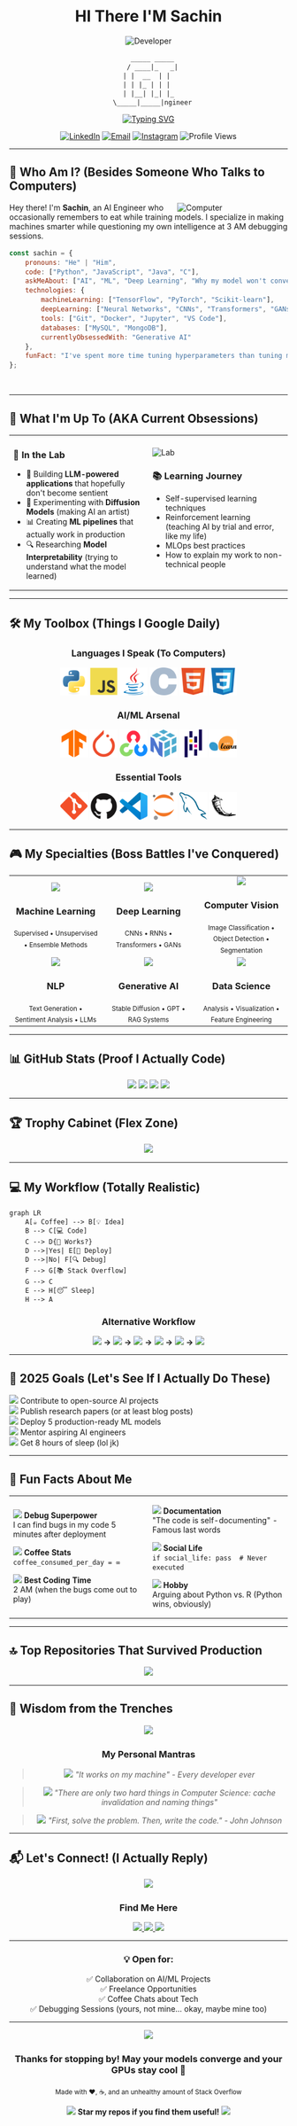 <div align="center">

# HI There I'M Sachin

<img src="https://raw.githubusercontent.com/Tarikul-Islam-Anik/Animated-Fluent-Emojis/master/Emojis/People/Man%20Technologist.png" alt="Developer" width="150" />

```ascii
   _____ _____ 
  / ____|_   _|
 | |  __  | |  
 | | |_ | | |  
 | |__| |_| |_ 
  \_____|_____|ngineer
```

[![Typing SVG](https://readme-typing-svg.herokuapp.com?font=JetBrains+Mono&weight=600&size=22&duration=4000&pause=1000&color=00D9FF&center=true&vCenter=true&random=false&width=600&lines=Machine+Learning+%7C+Deep+Learning;Turning+Coffee+into+AI+Models;Generative+AI+Specialist;GPU+go+brrr...+💸)](https://git.io/typing-svg)

[![LinkedIn](https://img.shields.io/badge/LinkedIn-%230077B5.svg?style=flat-square&logo=linkedin&logoColor=white)](https://linkedin.com/in/sachin-m29)
[![Email](https://img.shields.io/badge/Email-D14836?style=flat-square&logo=gmail&logoColor=white)](mailto:sachin290805@gmail.com)
[![Instagram](https://img.shields.io/badge/Instagram-%23E4405F.svg?style=flat-square&logo=Instagram&logoColor=white)](https://instagram.com/_sachx.n)
![Profile Views](https://komarev.com/ghpvc/?username=Sachin-M-29&color=blueviolet&style=flat-square)

</div>

---

## 🧪 Who Am I? (Besides Someone Who Talks to Computers)

<img align="right" src="https://raw.githubusercontent.com/Tarikul-Islam-Anik/Animated-Fluent-Emojis/master/Emojis/Objects/Desktop%20Computer.png" alt="Computer" width="200"/>

Hey there! I'm **Sachin**, an AI Engineer who occasionally remembers to eat while training models. I specialize in making machines smarter while questioning my own intelligence at 3 AM debugging sessions.

```javascript
const sachin = {
    pronouns: "He" | "Him",
    code: ["Python", "JavaScript", "Java", "C"],
    askMeAbout: ["AI", "ML", "Deep Learning", "Why my model won't converge"],
    technologies: {
        machineLearning: ["TensorFlow", "PyTorch", "Scikit-learn"],
        deepLearning: ["Neural Networks", "CNNs", "Transformers", "GANs"],
        tools: ["Git", "Docker", "Jupyter", "VS Code"],
        databases: ["MySQL", "MongoDB"],
        currentlyObsessedWith: "Generative AI"
    },
    funFact: "I've spent more time tuning hyperparameters than tuning my life"
};
```

<br/>

---

## 🎯 What I'm Up To (AKA Current Obsessions)

<table>
<tr>
<td width="50%">

### 🔬 In the Lab
- 🧠 Building **LLM-powered applications** that hopefully don't become sentient
- 🎨 Experimenting with **Diffusion Models** (making AI an artist)
- 📊 Creating **ML pipelines** that actually work in production
- 🔍 Researching **Model Interpretability** (trying to understand what the model learned)

</td>
<td width="50%">

<img src="https://raw.githubusercontent.com/Tarikul-Islam-Anik/Animated-Fluent-Emojis/master/Emojis/Objects/Microscope.png" alt="Lab" width="150"/>

### 📚 Learning Journey
- Self-supervised learning techniques
- Reinforcement learning (teaching AI by trial and error, like my life)
- MLOps best practices
- How to explain my work to non-technical people

</td>
</tr>
</table>

---

## 🛠️ My Toolbox (Things I Google Daily)

<div align="center">

### Languages I Speak (To Computers)
<img src="https://raw.githubusercontent.com/devicons/devicon/master/icons/python/python-original.svg" alt="Python" width="50" height="50"/>
<img src="https://raw.githubusercontent.com/devicons/devicon/master/icons/javascript/javascript-original.svg" alt="JavaScript" width="50" height="50"/>
<img src="https://raw.githubusercontent.com/devicons/devicon/master/icons/java/java-original.svg" alt="Java" width="50" height="50"/>
<img src="https://raw.githubusercontent.com/devicons/devicon/master/icons/c/c-original.svg" alt="C" width="50" height="50"/>
<img src="https://raw.githubusercontent.com/devicons/devicon/master/icons/html5/html5-original.svg" alt="HTML" width="50" height="50"/>
<img src="https://raw.githubusercontent.com/devicons/devicon/master/icons/css3/css3-original.svg" alt="CSS" width="50" height="50"/>

### AI/ML Arsenal
<img src="https://raw.githubusercontent.com/devicons/devicon/master/icons/tensorflow/tensorflow-original.svg" alt="TensorFlow" width="50" height="50"/>
<img src="https://raw.githubusercontent.com/devicons/devicon/master/icons/pytorch/pytorch-original.svg" alt="PyTorch" width="50" height="50"/>
<img src="https://raw.githubusercontent.com/devicons/devicon/master/icons/opencv/opencv-original.svg" alt="OpenCV" width="50" height="50"/>
<img src="https://raw.githubusercontent.com/devicons/devicon/master/icons/numpy/numpy-original.svg" alt="NumPy" width="50" height="50"/>
<img src="https://raw.githubusercontent.com/devicons/devicon/master/icons/pandas/pandas-original.svg" alt="Pandas" width="50" height="50"/>
<img src="https://raw.githubusercontent.com/devicons/devicon/master/icons/scikitlearn/scikitlearn-original.svg" alt="Scikit" width="50" height="50"/>

### Essential Tools
<img src="https://raw.githubusercontent.com/devicons/devicon/master/icons/git/git-original.svg" alt="Git" width="50" height="50"/>
<img src="https://raw.githubusercontent.com/devicons/devicon/master/icons/github/github-original.svg" alt="GitHub" width="50" height="50"/>
<img src="https://raw.githubusercontent.com/devicons/devicon/master/icons/vscode/vscode-original.svg" alt="VS Code" width="50" height="50"/>
<img src="https://raw.githubusercontent.com/devicons/devicon/master/icons/jupyter/jupyter-original.svg" alt="Jupyter" width="50" height="50"/>
<img src="https://raw.githubusercontent.com/devicons/devicon/master/icons/mysql/mysql-original.svg" alt="MySQL" width="50" height="50"/>
<img src="https://raw.githubusercontent.com/devicons/devicon/master/icons/flask/flask-original.svg" alt="Flask" width="50" height="50"/>

</div>

---

## 🎮 My Specialties (Boss Battles I've Conquered)

<div align="center">

<table>
<tr>
<td align="center" width="33%">
<img src="https://raw.githubusercontent.com/Tarikul-Islam-Anik/Animated-Fluent-Emojis/master/Emojis/Objects/Brain.png" width="80"/>
<h3>Machine Learning</h3>
<sub>Supervised • Unsupervised • Ensemble Methods</sub>
</td>
<td align="center" width="33%">
<img src="https://raw.githubusercontent.com/Tarikul-Islam-Anik/Animated-Fluent-Emojis/master/Emojis/Objects/Electric%20Plug.png" width="80"/>
<h3>Deep Learning</h3>
<sub>CNNs • RNNs • Transformers • GANs</sub>
</td>
<td align="center" width="33%">
<img src="https://raw.githubusercontent.com/Tarikul-Islam-Anik/Animated-Fluent-Emojis/master/Emojis/Objects/Camera.png" width="80"/>
<h3>Computer Vision</h3>
<sub>Image Classification • Object Detection • Segmentation</sub>
</td>
</tr>
<tr>
<td align="center" width="33%">
<img src="https://raw.githubusercontent.com/Tarikul-Islam-Anik/Animated-Fluent-Emojis/master/Emojis/Smilies/Speaking%20Head.png" width="80"/>
<h3>NLP</h3>
<sub>Text Generation • Sentiment Analysis • LLMs</sub>
</td>
<td align="center" width="33%">
<img src="https://raw.githubusercontent.com/Tarikul-Islam-Anik/Animated-Fluent-Emojis/master/Emojis/Objects/Magic%20Wand.png" width="80"/>
<h3>Generative AI</h3>
<sub>Stable Diffusion • GPT • RAG Systems</sub>
</td>
<td align="center" width="33%">
<img src="https://raw.githubusercontent.com/Tarikul-Islam-Anik/Animated-Fluent-Emojis/master/Emojis/Objects/Chart%20Increasing.png" width="80"/>
<h3>Data Science</h3>
<sub>Analysis • Visualization • Feature Engineering</sub>
</td>
</tr>
</table>

</div>

---

## 📊 GitHub Stats (Proof I Actually Code)

<div align="center">

<img width="49%" src="https://github-readme-stats.vercel.app/api?username=Sachin-M-29&show_icons=true&theme=radical&hide_border=true&bg_color=0D1117&title_color=00D9FF&icon_color=00D9FF&text_color=FFFFFF" />
<img width="49%" src="https://github-readme-streak-stats.herokuapp.com?user=Sachin-M-29&theme=radical&hide_border=true&background=0D1117&ring=00D9FF&fire=00D9FF&currStreakLabel=00D9FF" />

<img width="49%" src="https://github-readme-stats.vercel.app/api/top-langs/?username=Sachin-M-29&layout=compact&theme=radical&hide_border=true&bg_color=0D1117&title_color=00D9FF&text_color=FFFFFF&langs_count=8" />
<img width="49%" src="https://github-readme-activity-graph.vercel.app/graph?username=Sachin-M-29&theme=tokyo-night&hide_border=true&bg_color=0D1117&color=00D9FF&line=00D9FF&point=FFFFFF" />

</div>

---

## 🏆 Trophy Cabinet (Flex Zone)

<div align="center">

<img src="https://github-profile-trophy.vercel.app/?username=Sachin-M-29&theme=radical&no-frame=true&no-bg=true&column=7&margin-w=10&margin-h=10" />

</div>

---

## 💻 My Workflow (Totally Realistic)

```mermaid
graph LR
    A[☕ Coffee] --> B[💡 Idea]
    B --> C[💻 Code]
    C --> D{🐛 Works?}
    D -->|Yes| E[🎉 Deploy]
    D -->|No| F[🔍 Debug]
    F --> G[📚 Stack Overflow]
    G --> C
    E --> H[😴 Sleep]
    H --> A
```

<div align="center">

### Alternative Workflow
<img src="https://raw.githubusercontent.com/Tarikul-Islam-Anik/Animated-Fluent-Emojis/master/Emojis/Food/Hot%20Beverage.png" width="40"/> **→** 
<img src="https://raw.githubusercontent.com/Tarikul-Islam-Anik/Animated-Fluent-Emojis/master/Emojis/Objects/Laptop.png" width="40"/> **→** 
<img src="https://raw.githubusercontent.com/Tarikul-Islam-Anik/Animated-Fluent-Emojis/master/Emojis/Smilies/Thinking%20Face.png" width="40"/> **→** 
<img src="https://raw.githubusercontent.com/Tarikul-Islam-Anik/Animated-Fluent-Emojis/master/Emojis/Smilies/Confused%20Face.png" width="40"/> **→** 
<img src="https://raw.githubusercontent.com/Tarikul-Islam-Anik/Animated-Fluent-Emojis/master/Emojis/Smilies/Exploding%20Head.png" width="40"/> **→** 
<img src="https://raw.githubusercontent.com/Tarikul-Islam-Anik/Animated-Fluent-Emojis/master/Emojis/Hand%20gestures/Clapping%20Hands.png" width="40"/>

</div>

---

## 🎯 2025 Goals (Let's See If I Actually Do These)

<img src="https://raw.githubusercontent.com/Tarikul-Islam-Anik/Animated-Fluent-Emojis/master/Emojis/Objects/Bullseye.png" width="30"/> Contribute to open-source AI projects  
<img src="https://raw.githubusercontent.com/Tarikul-Islam-Anik/Animated-Fluent-Emojis/master/Emojis/Objects/Books.png" width="30"/> Publish research papers (or at least blog posts)  
<img src="https://raw.githubusercontent.com/Tarikul-Islam-Anik/Animated-Fluent-Emojis/master/Emojis/Objects/Rocket.png" width="30"/> Deploy 5 production-ready ML models  
<img src="https://raw.githubusercontent.com/Tarikul-Islam-Anik/Animated-Fluent-Emojis/master/Emojis/People/Man%20Teacher.png" width="30"/> Mentor aspiring AI engineers  
<img src="https://raw.githubusercontent.com/Tarikul-Islam-Anik/Animated-Fluent-Emojis/master/Emojis/Travel%20and%20places/Sleeping%20Face.png" width="30"/> Get 8 hours of sleep (lol jk)

---

## 🎪 Fun Facts About Me

<table>
<tr>
<td width="50%">

<img src="https://raw.githubusercontent.com/Tarikul-Islam-Anik/Animated-Fluent-Emojis/master/Emojis/Objects/Light%20Bulb.png" width="25"/> **Debug Superpower**  
I can find bugs in my code 5 minutes after deployment

<img src="https://raw.githubusercontent.com/Tarikul-Islam-Anik/Animated-Fluent-Emojis/master/Emojis/Food/Hot%20Beverage.png" width="25"/> **Coffee Stats**  
`coffee_consumed_per_day = ∞`

<img src="https://raw.githubusercontent.com/Tarikul-Islam-Anik/Animated-Fluent-Emojis/master/Emojis/Objects/Alarm%20Clock.png" width="25"/> **Best Coding Time**  
2 AM (when the bugs come out to play)

</td>
<td width="50%">

<img src="https://raw.githubusercontent.com/Tarikul-Islam-Anik/Animated-Fluent-Emojis/master/Emojis/Objects/Books.png" width="25"/> **Documentation**  
"The code is self-documenting" - Famous last words

<img src="https://raw.githubusercontent.com/Tarikul-Islam-Anik/Animated-Fluent-Emojis/master/Emojis/Hand%20gestures/Waving%20Hand.png" width="25"/> **Social Life**  
`if social_life: pass  # Never executed`

<img src="https://raw.githubusercontent.com/Tarikul-Islam-Anik/Animated-Fluent-Emojis/master/Emojis/Smilies/Nerd%20Face.png" width="25"/> **Hobby**  
Arguing about Python vs. R (Python wins, obviously)

</td>
</tr>
</table>

---

## 🔝 Top Repositories That Survived Production

<div align="center">

<a href="https://github.com/Sachin-M-29">
  <img src="https://github-contributor-stats.vercel.app/api?username=Sachin-M-29&limit=5&theme=radical&combine_all_yearly_contributions=true&hide_border=true" />
</a>

</div>

---

## 💬 Wisdom from the Trenches

<div align="center">

<img src="https://quotes-github-readme.vercel.app/api?type=horizontal&theme=radical" />

### My Personal Mantras

> <img src="https://raw.githubusercontent.com/Tarikul-Islam-Anik/Animated-Fluent-Emojis/master/Emojis/Smilies/Thinking%20Face.png" width="20"/> *"It works on my machine" - Every developer ever*

> <img src="https://raw.githubusercontent.com/Tarikul-Islam-Anik/Animated-Fluent-Emojis/master/Emojis/Objects/Fire.png" width="20"/> *"There are only two hard things in Computer Science: cache invalidation and naming things"*

> <img src="https://raw.githubusercontent.com/Tarikul-Islam-Anik/Animated-Fluent-Emojis/master/Emojis/Travel%20and%20places/Rocket.png" width="20"/> *"First, solve the problem. Then, write the code." - John Johnson*

</div>

---

## 📬 Let's Connect! (I Actually Reply)

<div align="center">

<img src="https://raw.githubusercontent.com/Tarikul-Islam-Anik/Animated-Fluent-Emojis/master/Emojis/Objects/Telephone%20Receiver.png" width="100"/>

### Find Me Here

<a href="https://linkedin.com/in/sachin-m29">
  <img src="https://img.shields.io/badge/LinkedIn-Let's_Network-0077B5?style=for-the-badge&logo=linkedin&logoColor=white"/>
</a>
<a href="mailto:sachin290805@gmail.com">
  <img src="https://img.shields.io/badge/Gmail-Drop_a_Mail-D14836?style=for-the-badge&logo=gmail&logoColor=white"/>
</a>
<a href="https://instagram.com/_sachx.n">
  <img src="https://img.shields.io/badge/Instagram-Say_Hi-E4405F?style=for-the-badge&logo=instagram&logoColor=white"/>
</a>

---

### 💡 Open for:
✅ Collaboration on AI/ML Projects  
✅ Freelance Opportunities  
✅ Coffee Chats about Tech  
✅ Debugging Sessions (yours, not mine... okay, maybe mine too)

---

<img src="https://raw.githubusercontent.com/Tarikul-Islam-Anik/Animated-Fluent-Emojis/master/Emojis/Hand%20gestures/Waving%20Hand.png" width="50"/>

### Thanks for stopping by! May your models converge and your GPUs stay cool 🚀

<sub>Made with ❤️, ☕, and an unhealthy amount of Stack Overflow</sub>

<img src="https://raw.githubusercontent.com/Tarikul-Islam-Anik/Animated-Fluent-Emojis/master/Emojis/Travel%20and%20places/Star.png" width="20"/> **Star my repos if you find them useful!** <img src="https://raw.githubusercontent.com/Tarikul-Islam-Anik/Animated-Fluent-Emojis/master/Emojis/Travel%20and%20places/Star.png" width="20"/>

</div>
